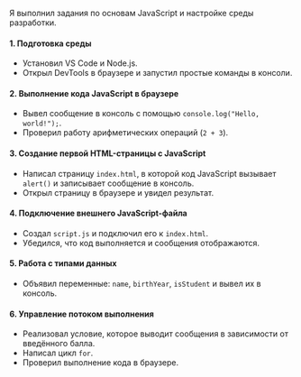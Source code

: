 Я выполнил задания по основам JavaScript и настройке среды разработки.  

#### **1. Подготовка среды**  
- Установил VS Code и Node.js.  
- Открыл DevTools в браузере и запустил простые команды в консоли.  

#### **2. Выполнение кода JavaScript в браузере**  
- Вывел сообщение в консоль с помощью `console.log("Hello, world!");`.  
- Проверил работу арифметических операций (`2 + 3`).  

#### **3. Создание первой HTML-страницы с JavaScript**  
- Написал страницу `index.html`, в которой код JavaScript вызывает `alert()` и записывает сообщение в консоль.  
- Открыл страницу в браузере и увидел результат.  

#### **4. Подключение внешнего JavaScript-файла**  
- Создал `script.js` и подключил его к `index.html`.  
- Убедился, что код выполняется и сообщения отображаются.  

#### **5. Работа с типами данных**  
- Объявил переменные: `name`, `birthYear`, `isStudent` и вывел их в консоль.  

#### **6. Управление потоком выполнения**  
- Реализовал условие, которое выводит сообщения в зависимости от введённого балла.  
- Написал цикл `for`.
- Проверил выполнение кода в браузере.  